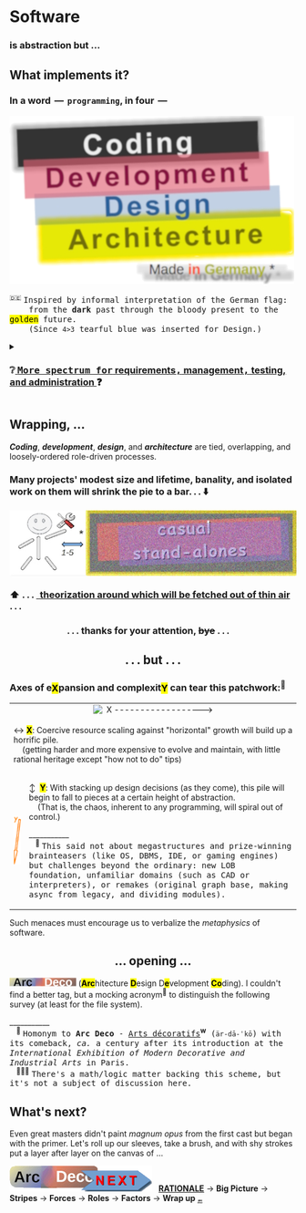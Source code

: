 # Software

### is abstraction but ...

## What implements it? 

### In a word &thinsp;&mdash;&thinsp; `programming`, in four &thinsp;&mdash;

<picture><img alt="&nbsp; black Coding, red Development, blue Design, gold Architecture" src="../../_rsc/_img/ArcDeco/darkCode2arcGold.png" /></picture>

<sup>:de:</sup> <samp>Inspired by informal interpretation of the German flag:\
&nbsp; &nbsp; from the **dark** past through the bloody present to the <mark>golden</mark> future.\
&nbsp; &nbsp; (Since `4>3` tearful blue was inserted for Design.)</samp>

<details><summary><h3>❔<ins>&nbsp;<samp>More spectrum for</samp> requirements<samp>,</samp> management<samp>,</samp> testing, <samp>and</samp> administration</b>&nbsp;</ins>❓</h3></summary>
<br/>

<table><tr valign="top"><td width="40%" align="center"><picture><img alt="&nbsp; &nbsp;External factors of SW creation" src="../../_rsc/_img/ArcDeco/SW-ext_factors-w333px.jpg" /></picture></td>
<td>
   
### These are <mark>external</mark> - optional and not, minor to strong, constructive and devastating (also neutral) — forces, factors, and drives.

#### <samp>Which, culturally speaking, mix, tint, blur, or shade (if not wash off) the four paints.</samp>

### <mark>Initiative</mark> and <mark>funding</mark> prop the picture. 

### <mark>Concepts</mark>&thinsp;/&thinsp;<mark>math</mark>&thinsp;/&thinsp;<mark>logic</mark>, and <mark>domain expertise</mark> prime the canvas.

### Artistic skills with <mark>creativity</mark> animate it.

</td></tr></table>

<div align="right"><sub>Collage credit: <i>Alessandro di Mariano di Vanni Filipepi</i>, <i>Raffaello Sanzio da Urbino</i>, <i>Edvard Munch</i>, and <i>Salvador Domingo Felipe Jacinto Dalí i Domènech</i></sub></div>
</details>

## Wrapping, ...

**_Coding_**, **_development_**, **_design_**, and **_architecture_** are tied, overlapping, and loosely-ordered role-driven processes.

### Many projects' modest size and lifetime, banality, and isolated work on them will shrink the pie to a bar.&thinsp;.&thinsp;. ⬇️

<picture><img align="center" alt="&nbsp; &nbsp;ArcDeco view at casual stand-alone projects" src="../../_rsc/_img/ArcDeco/C-D-D-A_midiPrj.jpg" /></picture><br />
<h3>⬆️ .&thinsp;.&thinsp;.  <ins>&thinsp; theorization around which will be fetched out of thin air</ins>  .&thinsp;.&thinsp;.<br ></h3>

<h3>&nbsp; &nbsp; &nbsp; &nbsp; &nbsp; &nbsp; &nbsp; &nbsp; &nbsp; &nbsp; &nbsp; &nbsp; &nbsp; .&thinsp;.&thinsp;. thanks for your attention, <s>bye</s> .&thinsp;.&thinsp;.</h3>

<h2 align="center">.&thinsp;.&thinsp;. but .&thinsp;.&thinsp;.</h2>

### Axes of e<mark>X</mark>pansion and complexit<mark>Y</mark> can tear this patchwork:<sup>🙋</sup>

<table><tr align="center"><td colspan="2"><picture><img width="500px" alt="&nbsp; X ------------------>" src="../../_rsc/_img/signs/arrows/orange_right_skew-hor_750px.png" /></picture></td></tr><td colspan="2">

&harr; **<mark>X</mark>**: Coercive resource scaling against "horizontal" growth will build up a horrific pile.\
&nbsp; &nbsp; (getting harder and more expensive to evolve and maintain, with little rational heritage except "how not to do" tips)

</td></tr><tr><td><picture><img width="90px" alt="&nbsp;Y axis" src="../../_rsc/_img/signs/arrows/orange_down_skew-vert_450px.png"</td><td>

&varr; &nbsp;**<mark>Y</mark>**: With stacking up design decisions (as they come), this pile will begin to fall to pieces at a certain height of abstraction.\
&nbsp; &nbsp; (That is, the chaos, inherent to any programming, will spiral out of control.) 

\___________\
&nbsp; &nbsp;<sup>🙋</sup> <samp>This said not about megastructures and prize-winning brainteasers (like OS, DBMS, IDE, or gaming engines) but challenges beyond the ordinary: 
new LOB foundation, unfamiliar domains (such as CAD or interpreters), or remakes (original graph base, making async from legacy, and dividing modules).</samp>

</td></tr></table>

Such menaces must encourage us to verbalize the _metaphysics_ of software. 

<h2 align="center">... opening ...</h3>

<picture><img alt="&nbsp;Arc Deco" src="../../_rsc/_img/ArcDeco/ArcDeco-bar-14px.jpg" /></picture>&nbsp;(<mark><b>Arc</b></mark>hitecture <mark><b>D</b></mark>esign D<mark><b>e</b></mark>velopment <mark><b>Co</b></mark>ding). 
I couldn't find a better tag, but a mocking acronym<sup>🎨</sup> to distinguish the following survey (at least for the file system).

\___________\
&nbsp; &nbsp;<sup>🎨</sup> <samp>Homonym to __Arc&nbsp;Deco__ - [Arts décoratifs](https://en.wikipedia.org/wiki/Art_Deco)</samp><sup><b>w</b></sup><samp> (`är-dā-ˈkō`) 
with its comeback, _ca._ a century after its introduction at the _International Exhibition of Modern Decorative and Industrial Arts_ in Paris.</samp>\
&nbsp; &nbsp;<sup>🧑🏿‍🔬</sup> <samp>There's a math/logic matter backing this scheme, but it's not a subject of discussion here.</samp>

## What's next?

Even great masters didn't paint _magnum opus_ from the first cast but began with the primer. 
Let's roll up our sleeves, take a brush, and with shy strokes put a layer after layer on the canvas of ...

<pictire><img alt="&nbsp;Arc DECo" src="../../_rsc/_img/ArcDeco/ArcDeco-bar-w250px_NEXT.png" /></picture> &nbsp; [**RATIONALE**](README+/01.Rationale/README.md) &rarr; **Big&nbsp;Picture** &rarr; **Stripes** &rarr; **Forces** &rarr; **Roles** &rarr; **Factors** &rarr; **Wrap&nbsp;up** <sub>🔚</sub>
